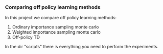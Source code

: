 ### Comparing off policy learning methods


In this project we compare off policy learning methods:
1) Ordinary importance sampling monte carlo
2) Weighted importance sampling monte carlo
3) Off-policy TD

In the dir "scripts" there is everything you need to perform the experiments.

